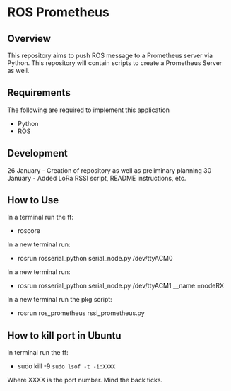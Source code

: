 # ROS Prometheus

## Overview

This repository aims to push ROS message to a Prometheus server via Python.
This repository will contain scripts to create a Prometheus Server as well.

## Requirements

The following are required to implement this application

  - Python
  - ROS

## Development

26 January - Creation of repository as well as preliminary planning
30 January - Added LoRa RSSI script, README instructions, etc. 

## How to Use

  In a terminal run the ff:

  - roscore

  In a new terminal run:

  - rosrun rosserial_python serial_node.py /dev/ttyACM0

  In a new terminal run:

  - rosrun rosserial_python serial_node.py /dev/ttyACM1 __name:=nodeRX

  In a new terminal run the pkg script:

  - rosrun ros_prometheus rssi_prometheus.py

## How to kill port in Ubuntu

  In terminal run the ff:
    
  - sudo kill -9 `sudo lsof -t -i:XXXX`

  Where XXXX is the port number. Mind the back ticks.


  
